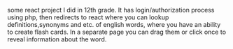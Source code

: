 some react project I did in 12th grade. It has login/authorization process using php,
then redirects to react where you can lookup definitions,synonyms and etc. of english words, where you have an ability to create flash cards.
In a separate page you can drag them or click once to reveal information about the word.
